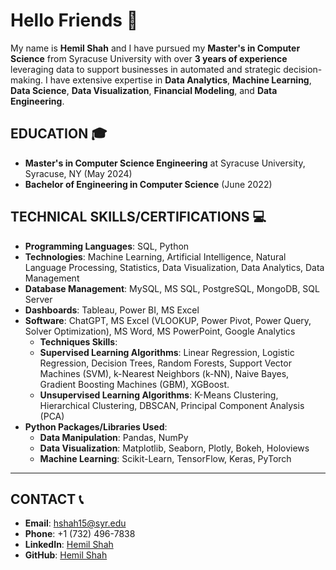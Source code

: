 # Hello Friends 👋

My name is **Hemil Shah** and I have pursued my **Master's in Computer Science** from Syracuse University with over **3 years of experience** leveraging data to support businesses in automated and strategic decision-making. I have extensive expertise in **Data Analytics**, **Machine Learning**, **Data Science**, **Data Visualization**, **Financial Modeling**, and **Data Engineering**.
## **EDUCATION** 🎓  
- **Master's in Computer Science Engineering** at Syracuse University, Syracuse, NY (May 2024)
- **Bachelor of Engineering in Computer Science** (June 2022) 
## **TECHNICAL SKILLS/CERTIFICATIONS** 💻
- **Programming Languages**: SQL, Python
- **Technologies**: Machine Learning, Artificial Intelligence, Natural Language Processing, Statistics, Data Visualization, Data Analytics, Data Management
- **Database Management**: MySQL, MS SQL, PostgreSQL, MongoDB, SQL Server
- **Dashboards**: Tableau, Power BI, MS Excel
- **Software**: ChatGPT, MS Excel (VLOOKUP, Power Pivot, Power Query, Solver Optimization), MS Word, MS PowerPoint, Google Analytics
  - **Techniques Skills**:
  - **Supervised Learning Algorithms**: Linear Regression, Logistic Regression, Decision Trees, Random Forests, Support Vector Machines (SVM), k-Nearest Neighbors (k-NN), Naive Bayes, Gradient Boosting Machines (GBM), XGBoost.
  - **Unsupervised Learning Algorithms**: K-Means Clustering, Hierarchical Clustering, DBSCAN, Principal Component Analysis (PCA)
- **Python Packages/Libraries Used**:
  - **Data Manipulation**: Pandas, NumPy
  - **Data Visualization**: Matplotlib, Seaborn, Plotly, Bokeh, Holoviews
  - **Machine Learning**: Scikit-Learn, TensorFlow, Keras, PyTorch
---
## **CONTACT** 📞
- **Email**: [hshah15@syr.edu](mailto:hshah15@syr.edu) 
- **Phone**: +1 (732) 496-7838 
- **LinkedIn**: [Hemil Shah](https://www.linkedin.com/in/hemil-shah-683241165/)
- **GitHub**: [Hemil Shah](https://github.com/hemilshah99316)
